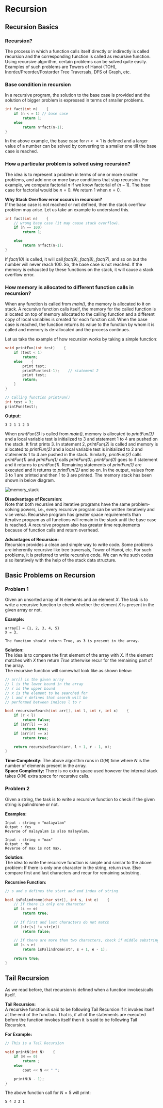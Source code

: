 # Recursion

## Recursion Basics 

### Recursion?

The process in which a function calls itself directly or indirectly is called recursion and the corresponding function is called as recursive function. Using recursive algorithm, certain problems can be solved quite easily. Examples of such problems are Towers of Hanoi (TOH), Inorder/Preorder/Postorder Tree Traversals, DFS of Graph, etc.

### Base condition in recursion

In a recursive program, the solution to the base case is provided and the solution of bigger problem is expressed in terms of smaller problems.
```cpp
int fact(int n)    {
    if (n < = 1) // base case
        return 1;
    else    
        return n*fact(n-1);    
}
```
In the above example, the base case for $n < = 1$ is defined and a larger value of a number can be solved by converting to a smaller one till the base case is reached.

### How a particular problem is solved using recursion?

The idea is to represent a problem in terms of one or more smaller problems, and add one or more base conditions that stop recursion. For example, we compute factorial $n$ if we know factorial of $(n-1)$. The base case for factorial would be $n = 0$. We return $1$ when $n = 0$.

**Why Stack Overflow error occurs in recursion?** <br>
If the base case is not reached or not defined, then the stack overflow problem may arise. Let us take an example to understand this.
```cpp
int fact(int n)    {
    // wrong base case (it may cause stack overflow).
    if (n == 100) 
        return 1;

    else
        return n*fact(n-1);
}
```
If *fact(10)* is called, it will call *fact(9)*, *fact(8)*, *fact(7)*, and so on but the number will never reach $100$. So, the base case is not reached. If the memory is exhausted by these functions on the stack, it will cause a stack overflow error.

### How memory is allocated to different function calls in recursion?

When any function is called from *main()*, the memory is allocated to it on stack. A recursive function calls itself, the memory for the called function is allocated on top of memory allocated to the calling function and a different copy of local variables is created for each function call. When the base case is reached, the function returns its value to the function by whom it is called and memory is de-allocated and the process continues.

Let us take the example of how recursion works by taking a simple function:
```cpp
void printFun(int test)    {
    if (test < 1)
        return;
    else    {
        print test;
        printFun(test-1);    // statement 2
        print test;
        return;
    }
}

// Calling function printFun()
int test = 3;
printFun(test);
```
**Output:**
```
3 2 1 1 2 3
```

When *printFun(3)* is called from *main()*, memory is allocated to *printFun(3)* and a local variable test is initialized to $3$ and statement $1$ to $4$ are pushed on the stack. It first prints $3$. In statement $2$, *printFun(2)* is called and memory is allocated to *printFun(2)* and a local variable test is initialized to $2$ and statements $1$ to $4$ are pushed in the stack. Similarly, *printFun(2)* calls *printFun(1)* and *printFun(1)* calls *printFun(0)*. *printFun(0)* goes to if statement and it returns to *printFun(1)*. Remaining statements of *printFun(1)* are executed and it returns to *printFun(2)* and so on. In the output, values from $3$ to $1$ are printed and then $1$ to $3$ are printed. The memory stack has been shown in below diagram.

![memory_stack](https://github.com/YahyaHussain/DSA/assets/91454966/8cfe7b5e-34f2-463c-9c58-7bde6aae5a29)

**Disadvantage of Recursion:** <br>
Note that both recursive and iterative programs have the same problem-solving powers, i.e., every recursive program can be written iteratively and vice versa. Recursive program has greater space requirements than iterative program as all functions will remain in the stack until the base case is reached. A recursive program also has greater time requirements because of function calls and return overhead.

**Advantages of Recursion:** <br>
Recursion provides a clean and simple way to write code. Some problems are inherently recursive like tree traversals, Tower of Hanoi, etc. For such problems, it is preferred to write recursive code. We can write such codes also iteratively with the help of the stack data structure.

## Basic Problems on Recursion

### Problem 1
Given an unsorted array of $N$ elements and an element $X$. The task is to write a recursive function to check whether the element $X$ is present in the given array or not.

**Example:**
```
array[] = {1, 2, 3, 4, 5}
X = 3.

The function should return True, as 3 is present in the array.
```

**Solution:** <br>
The idea is to compare the first element of the array with $X$. If the element matches with $X$ then return *True* otherwise recur for the remaining part of the array. <br>
The recursive function will somewhat look like as shown below:
```cpp
// arr[] is the given array 
// l is the lower bound in the array
// r is the upper bound
// x is the element to be searched for
// l and r defines that search will be 
// performed between indices l to r

bool recursiveSearch(int arr[], int l, int r, int x)    { 
    if (r < l) 
        return false; 
    if (arr[l] == x) 
        return true; 
    if (arr[r] == x) 
        return true; 

    return recursiveSearch(arr, l + 1, r - 1, x); 
}
```
**Time Complexity:** The above algorithm runs in $O(N)$ time where $N$ is the number of elements present in the array. <br>
**Space Complexity:** There is no extra space used however the internal stack takes $O(N)$ extra space for recursive calls.

### Problem 2
Given a string, the task is to write a recursive function to check if the given string is palindrome or not.

**Examples:**
```
Input : string = "malayalam"
Output : Yes
Reverse of malayalam is also malayalam.

Input : string = "max"
Output : No
Reverse of max is not max.
```

**Solution:** <br>
The idea to write the recursive function is simple and similar to the above problem:
If there is only one character in the string, return *true*.
Else compare first and last characters and recur for remaining substring.

**Recursive Function:**
```cpp
// s and e defines the start and end index of string

bool isPalindrome(char str[], int s, int e)    { 
    // If there is only one character 
    if (s == e) 
        return true; 
  
    // If first and last characters do not match 
    if (str[s] != str[e]) 
        return false; 
  
    // If there are more than two characters, check if middle substring is also palindrome or not
    if (s < e) 
        return isPalindrome(str, s + 1, e - 1); 
  
    return true; 
}
```

## Tail Recursion 
As we read before, that recursion is defined when a function invokes/calls itself.

**Tail Recursion:** <br>
A recursive function is said to be following Tail Recursion if it invokes itself at the end of the function. That is, if all of the statements are executed before the function invokes itself then it is said to be following Tail Recursion.

**For Example:**
```cpp
// This is a Tail Recursion

void printN(int N)    {
    if (N == 0)
        return ;
    else
        cout << N << " ";

    printN(N - 1);
}
```
The above function call for $N = 5$ will print:
```
5 4 3 2 1
```
